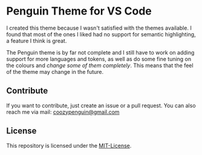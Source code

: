 # Penguin Theme for VS Code

I created this theme because I wasn't satisfied with the themes available. I found that most of the ones I liked had no support for semantic highlighting, a feature I think is great.

The Penguin theme is by far not complete and I still have to work on adding support for more languages and tokens, as well as do some fine tuning on the colours and *change some of them completely*. This means that the feel of the theme may change in the future.

## Contribute

If you want to contribute, just create an issue or a pull request.
You can also reach me via mail: <coozypenguin@gmail.com>

## License

This repository is licensed under the [MIT-License](LICENSE).
